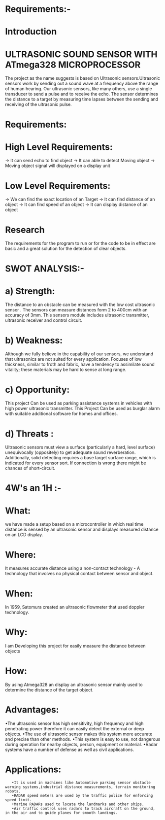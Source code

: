 # Requirements:-
# Introduction
# ULTRASONIC SOUND SENSOR WITH ATmega328 MICROPROCESSOR
 The project as the name suggests is based on Ultrasonic sensors.Ultrasonic sensors work by sending out a sound wave at a frequency above the range of human hearing. Our ultrasonic sensors, like many others, use a single transducer to send a pulse and to receive the echo. The sensor determines the distance to a target by measuring time lapses between the sending and receiving of the ultrasonic pulse.
 # Requirements:
 # High Level Requirements:
 -> It can send echo to find object
 -> It can able to detect Moving object
 -> Moving object signal will displayed on a display unit
 
 # Low Level Requirements:
 ->  We can find the exact location of an Target
  -> It can find distance of an object
  -> It can find speed of an object
  -> It can display distance of an object
 # Research
 The requirements for the program to run or for the code to be in effect are basic and a great solution for the detection of clear objects.
# SWOT ANALYSIS:-
# a) Strength:
The distance to an obstacle can be measured with the low cost ultrasonic sensor . The sensors can measure distances form 2 to 400cm with an accuracy of 3mm. This sensors module includes ultrasonic transmitter, ultrasonic receiver and control circuit.

# b) Weakness:
Although we fully believe in the capability of our sensors, we understand that ultrasonics are not suited for every application. Focuses of low thickness, similar to froth and fabric, have a tendency to assimilate sound vitality; these materials may be hard to sense at long range.

# c) Opportunity:
This project Can be used as parking assistance systems in vehicles with high power ultrasonic transmitter. This Project Can be used as burglar alarm with suitable additional software for homes and offices.

# d) Threats :
Ultrasonic sensors must view a surface (particularly a hard, level surface) unequivocally (oppositely) to get adequate sound reverberation. Additionally, solid detecting requires a base target surface range, which is indicated for every sensor sort. If connection is wrong there might be chances of short-circuit.

# 4W's an 1H :-
# What:
we have made a setup based on a microcontroller in which real time distance is sensed by an ultrasonic sensor and displays measured distance on an LCD display.

# Where:
It measures accurate distance using a non-contact technology - A technology that involves no physical contact between sensor and object.

# When: 
In 1959, Satomura created an ultrasonic flowmeter that used doppler technology.

# Why: 
I am Developing this project for easily measure the distance between objects

# How:
By using Atmega328 an display an ultrasonic sensor mainly used to determine the distance of the target object.

# Advantages:
•The ultrasonic sensor has high sensitivity, high frequency and high penetrating power therefore it can easily detect the external or deep objects.
        •The use of ultrasonic sensor makes this system more accurate and precise than other methods.
        •This system is easy to use, not dangerous during operation for nearby objects, person, equipment or material.
        •Radar systems have a number of defense as well as civil applications.
        
 # Applications:
       •It is used in machines like Automotive parking sensor obstacle warning systems,industrial distance measurements, terrain monitoring robots.
       •RADAR speed meters are used by the traffic police for enforcing speed limit.
       •Marine RADARs used to locate the landmarks and other ships.
       •Air traffic control uses radars to track aircraft on the ground, in the air and to guide planes for smooth landings.
